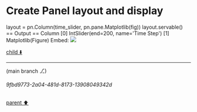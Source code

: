 # Create Panel layout and display
layout = pn.Column(time_slider, pn.pane.Matplotlib(fig))
layout.servable()
== Output ==
Column
    [0] IntSlider(end=200, name='Time Step')
    [1] Matplotlib(Figure)
Embed: ![](https://app.noteable.io/gate/api/o/1e9b7fb3-6fec-499a-8bc7-3e7cd917044f.png)



[child ⬇️](#9fbd9773-2a04-481d-8173-13908049342d)

---

(main branch ⎇)
###### 9fbd9773-2a04-481d-8173-13908049342d
[parent ⬆️](#20f6c19a-4a19-4670-9777-1cdcd6e5581f)
